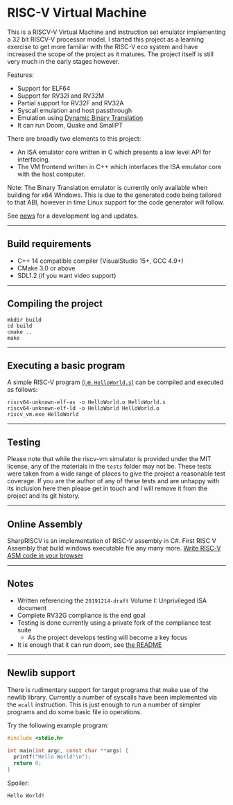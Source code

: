 # RISC-V Virtual Machine

This is a RISCV-V Virtual Machine and instruction set emulator implementing a 32 bit RISCV-V processor model.  I started this project as a learning exercise to get more familiar with the RISC-V eco system and have increased the scope of the project as it matures.  The project itself is still very much in the early stages however.

Features:
- Support for ELF64
- Support for RV32I and RV32M
- Partial support for RV32F and RV32A
- Syscall emulation and host passthrough
- Emulation using [Dynamic Binary Translation](https://en.wikipedia.org/wiki/Binary_translation#Dynamic_binary_translation)
- It can run Doom, Quake and SmallPT

There are broadly two elements to this project:
- An ISA emulator core written in C which presents a low level API for interfacing.
- The VM frontend written in C++ which interfaces the ISA emulator core with the host computer.

Note: The Binary Translation emulator is currently only available when building for x64 Windows. This is due to the generated code being tailored to that ABI, however in time Linux support for the code generator will follow.

See [news](NEWS.md) for a development log and updates.

----
## Build requirements
- C++ 14 compatible compiler  (VisualStudio 15+, GCC 4.9+)
- CMake 3.0 or above
- SDL1.2 (if you want video support)

----
## Compiling the project
```
mkdir build
cd build
cmake ..
make
```


----
## Executing a basic program

A simple RISC-V program [(i.e. `HelloWorld.s`)](https://rizwan3d.github.io/SharpRISCV/) can be compiled and executed as follows:
```
riscv64-unknown-elf-as -o HelloWorld.o HelloWorld.s
riscv64-unknown-elf-ld -o HelloWorld HelloWorld.o
riscv_vm.exe HelloWorld
```


----
## Testing
Please note that while the riscv-vm simulator is provided under the MIT license, any of the materials in the `tests` folder may not be.
These tests were taken from a wide range of places to give the project a reasonable test coverage.
If you are the author of any of these tests and are unhappy with its inclusion here then please get in touch and I will remove it from the project and its git history.


----

## Online Assembly 
SharpRISCV is an implementation of RISC-V assembly in C#. First RISC V Assembly that build windows executable file any many more. [Write RISC-V ASM code in your browser](https://rizwan3d.github.io/SharpRISCV/)

----

## Notes

- Written referencing the `20191214-draft` Volume I: Unprivileged ISA document
- Complete RV32G compliance is the end goal
- Testing is done currently using a private fork of the compliance test suite
  - As the project develops testing will become a key focus
- It is enough that it can run doom, see [the README](tests/doom/README.md)


----
## Newlib support

There is rudimentary support for target programs that make use of the newlib library.
Currently a number of syscalls have been implemented via the `ecall` instruction.
This is just enough to run a number of simpler programs and do some basic file io operations.

Try the following example program:

```C
#include <stdio.h>

int main(int argc, const char **args) {
  printf("Hello World!\n");
  return 0;
}
```

Spoiler:
```
Hello World!
```

